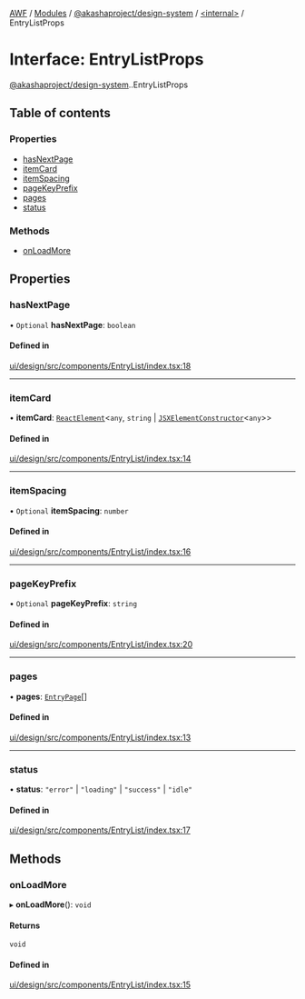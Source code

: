[AWF](../README.md) / [Modules](../modules.md) / [@akashaproject/design-system](../modules/akashaproject_design_system.md) / [<internal\>](../modules/akashaproject_design_system._internal_.md) / EntryListProps

# Interface: EntryListProps

[@akashaproject/design-system](../modules/akashaproject_design_system.md).[<internal>](../modules/akashaproject_design_system._internal_.md).EntryListProps

## Table of contents

### Properties

- [hasNextPage](akashaproject_design_system._internal_.EntryListProps.md#hasnextpage)
- [itemCard](akashaproject_design_system._internal_.EntryListProps.md#itemcard)
- [itemSpacing](akashaproject_design_system._internal_.EntryListProps.md#itemspacing)
- [pageKeyPrefix](akashaproject_design_system._internal_.EntryListProps.md#pagekeyprefix)
- [pages](akashaproject_design_system._internal_.EntryListProps.md#pages)
- [status](akashaproject_design_system._internal_.EntryListProps.md#status)

### Methods

- [onLoadMore](akashaproject_design_system._internal_.EntryListProps.md#onloadmore)

## Properties

### hasNextPage

• `Optional` **hasNextPage**: `boolean`

#### Defined in

[ui/design/src/components/EntryList/index.tsx:18](https://github.com/AKASHAorg/akasha-world-framework/blob/d81a7246/ui/design/src/components/EntryList/index.tsx#L18)

___

### itemCard

• **itemCard**: [`ReactElement`](akashaproject_design_system._internal_.ReactElement.md)<`any`, `string` \| [`JSXElementConstructor`](../modules/akashaproject_design_system._internal_.md#jsxelementconstructor)<`any`\>\>

#### Defined in

[ui/design/src/components/EntryList/index.tsx:14](https://github.com/AKASHAorg/akasha-world-framework/blob/d81a7246/ui/design/src/components/EntryList/index.tsx#L14)

___

### itemSpacing

• `Optional` **itemSpacing**: `number`

#### Defined in

[ui/design/src/components/EntryList/index.tsx:16](https://github.com/AKASHAorg/akasha-world-framework/blob/d81a7246/ui/design/src/components/EntryList/index.tsx#L16)

___

### pageKeyPrefix

• `Optional` **pageKeyPrefix**: `string`

#### Defined in

[ui/design/src/components/EntryList/index.tsx:20](https://github.com/AKASHAorg/akasha-world-framework/blob/d81a7246/ui/design/src/components/EntryList/index.tsx#L20)

___

### pages

• **pages**: [`EntryPage`](akashaproject_design_system._internal_.EntryPage.md)[]

#### Defined in

[ui/design/src/components/EntryList/index.tsx:13](https://github.com/AKASHAorg/akasha-world-framework/blob/d81a7246/ui/design/src/components/EntryList/index.tsx#L13)

___

### status

• **status**: ``"error"`` \| ``"loading"`` \| ``"success"`` \| ``"idle"``

#### Defined in

[ui/design/src/components/EntryList/index.tsx:17](https://github.com/AKASHAorg/akasha-world-framework/blob/d81a7246/ui/design/src/components/EntryList/index.tsx#L17)

## Methods

### onLoadMore

▸ **onLoadMore**(): `void`

#### Returns

`void`

#### Defined in

[ui/design/src/components/EntryList/index.tsx:15](https://github.com/AKASHAorg/akasha-world-framework/blob/d81a7246/ui/design/src/components/EntryList/index.tsx#L15)
